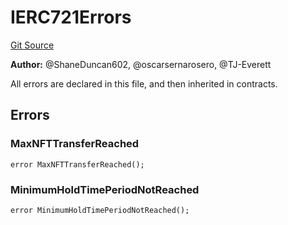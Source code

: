 # IERC721Errors
[Git Source](https://github.com/thrackle-io/tron/blob/2e0bd455865a1259ae742cba145517a82fc00f5d/src/interfaces/IErrors.sol)

**Author:**
@ShaneDuncan602, @oscarsernarosero, @TJ-Everett

All errors are declared in this file, and then inherited in contracts.


## Errors
### MaxNFTTransferReached

```solidity
error MaxNFTTransferReached();
```

### MinimumHoldTimePeriodNotReached

```solidity
error MinimumHoldTimePeriodNotReached();
```

